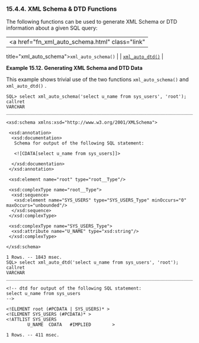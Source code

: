 <div id="wamlschmdtdfuncs" class="section">

<div class="titlepage">

<div>

<div>

### 15.4.4. XML Schema & DTD Functions

</div>

</div>

</div>

The following functions can be used to generate XML Schema or DTD
information about a given SQL query:

|                                                                        |
|------------------------------------------------------------------------|
| <a href="fn_xml_auto_schema.html" class="link"                         
 title="xml_auto_schema"><code                                           
 class="function">xml_auto_schema()</code></a>                           |
| <a href="fn_xml_auto_dtd.html" class="link" title="xml_auto_dtd"><code 
 class="function">xml_auto_dtd()</code></a>                              |

<div id="ex_webandxmlautoschdtd" class="example">

**Example 15.12. Generating XML Schema and DTD Data**

<div class="example-contents">

This example shows trivial use of the two functions `xml_auto_schema()`
and `xml_auto_dtd()` .

``` programlisting
SQL> select xml_auto_schema('select u_name from sys_users', 'root');
callret
VARCHAR
_______________________________________________________________________________

<xsd:schema xmlns:xsd="http://www.w3.org/2001/XMLSchema">

 <xsd:annotation>
  <xsd:documentation>
   Schema for output of the following SQL statement:

   <![CDATA[select u_name from sys_users]]>

  </xsd:documentation>
 </xsd:annotation>

 <xsd:element name="root" type="root__Type"/>

 <xsd:complexType name="root__Type">
  <xsd:sequence>
   <xsd:element name="SYS_USERS" type="SYS_USERS_Type" minOccurs="0" maxOccurs="unbounded"/>
  </xsd:sequence>
 </xsd:complexType>

 <xsd:complexType name="SYS_USERS_Type">
  <xsd:attribute name="U_NAME" type="xsd:string"/>
 </xsd:complexType>

</xsd:schema>

1 Rows. -- 1843 msec.
SQL> select xml_auto_dtd('select u_name from sys_users', 'root');
callret
VARCHAR
_______________________________________________________________________________

<!-- dtd for output of the following SQL statement:
select u_name from sys_users
-->

<!ELEMENT root (#PCDATA | SYS_USERS)* >
<!ELEMENT SYS_USERS (#PCDATA)* >
<!ATTLIST SYS_USERS
        U_NAME  CDATA   #IMPLIED        >

1 Rows. -- 411 msec.
```

</div>

</div>

  

</div>
